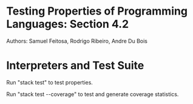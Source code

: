 # Testing Properties of Programming Languages: Section 4.2

Authors: Samuel Feitosa, Rodrigo Ribeiro, Andre Du Bois

# Interpreters and Test Suite

Run "stack test" to test properties.

Run "stack test --coverage" to test and generate coverage statistics.

